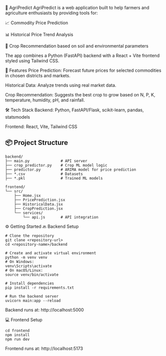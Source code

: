 🌾 AgriPredict
AgriPredict is a web application built to help farmers and agriculture enthusiasts by providing tools for:

📈 Commodity Price Prediction

📊 Historical Price Trend Analysis

🌱 Crop Recommendation based on soil and environmental parameters

The app combines a Python (FastAPI) backend with a React + Vite frontend styled using Tailwind CSS.

🚀 Features
Price Prediction: Forecast future prices for selected commodities in chosen districts and markets.

Historical Data: Analyze trends using real market data.

Crop Recommendation: Suggests the best crop to grow based on N, P, K, temperature, humidity, pH, and rainfall.

🛠 Tech Stack
Backend: Python, FastAPI/Flask, scikit-learn, pandas, statsmodels

Frontend: React, Vite, Tailwind CSS

## 📦 Project Structure

```text
backend/
├── main.py              # API server
├── crop_predictor.py    # Crop ML model logic
├── predictor.py         # ARIMA model for price prediction
├── *.csv                # Datasets
├── *.pkl                # Trained ML models

frontend/
└── src/
    ├── Home.jsx
    ├── PricePrediction.jsx
    ├── HistoricalData.jsx
    ├── CropPrediction.jsx
    └── services/
        └── api.js       # API integration
```

⚙️ Getting Started
🔙 Backend Setup

```
# Clone the repository
git clone <repository-url>
cd <repository-name>/backend

# Create and activate virtual environment
python -m venv venv
# On Windows:
venv\Scripts\activate
# On macOS/Linux:
source venv/bin/activate

# Install dependencies
pip install -r requirements.txt

# Run the backend server
uvicorn main:app --reload

```
Backend runs at: http://localhost:5000

💻 Frontend Setup
```
cd frontend
npm install
npm run dev
```
Frontend runs at: http://localhost:5173
